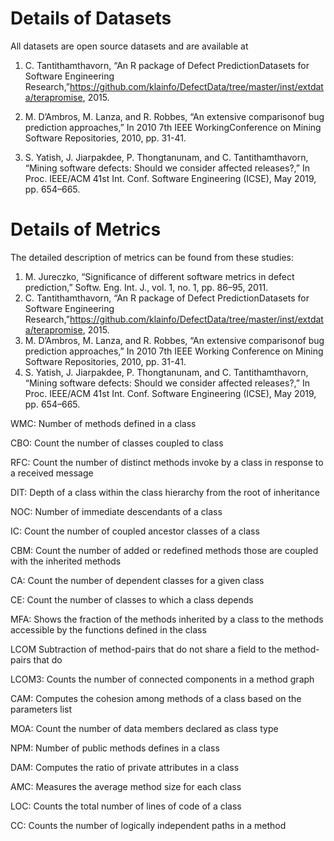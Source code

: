 # Details of Datasets
All datasets are open source datasets and are available at 

1.	C. Tantithamthavorn, “An R package of Defect PredictionDatasets for Software Engineering Research,”https://github.com/klainfo/DefectData/tree/master/inst/extdata/terapromise, 2015.
   
2. M. D’Ambros, M. Lanza, and R. Robbes, “An extensive comparisonof bug prediction approaches,” In 2010 7th IEEE WorkingConference on Mining Software Repositories, 2010, pp. 31-41.
   
3. S. Yatish, J. Jiarpakdee, P. Thongtanunam, and C. Tantithamthavorn, “Mining software defects: Should we consider affected releases?,” In Proc. IEEE/ACM 41st Int. Conf. Software Engineering (ICSE), May 2019, pp. 654–665.



# Details of Metrics
The detailed description of metrics can be found from these studies:
1. M. Jureczko, “Significance of different software metrics in defect prediction,” Softw. Eng. Int. J., vol. 1, no. 1, pp. 86–95, 2011.
2. C. Tantithamthavorn, “An R package of Defect PredictionDatasets for Software Engineering Research,”https://github.com/klainfo/DefectData/tree/master/inst/extdata/terapromise, 2015.
3. M. D’Ambros, M. Lanza, and R. Robbes, “An extensive comparisonof bug prediction approaches,” In 2010 7th IEEE Working Conference on Mining Software Repositories, 2010, pp. 31-41.
4. S. Yatish, J. Jiarpakdee, P. Thongtanunam, and C. Tantithamthavorn, “Mining software defects: Should we consider affected releases?,” In Proc. IEEE/ACM 41st Int. Conf. Software Engineering (ICSE), May 2019, pp. 654–665.

WMC: Number of methods defined in a class

CBO: Count the number of classes coupled to class

RFC: Count the number of distinct methods invoke by a class in response to a received message

DIT: Depth of a class within the class hierarchy from the root of inheritance

NOC: Number of immediate descendants of a class

IC: Count the number of coupled ancestor classes of a class

CBM: Count the number of added or redefined methods those are coupled with the inherited methods

CA: Count the number of dependent classes for a given class

CE: Count the number of classes to which a class depends

MFA: Shows the fraction of the methods inherited by a class to the methods accessible by the functions defined in the class

LCOM Subtraction of method-pairs that do not share a field to the method-pairs that do

LCOM3: Counts the number of connected components in a method graph

CAM: Computes the cohesion among methods of a class based on the parameters list

MOA: Count the number of data members declared as class type

NPM: Number of public methods defines in a class

DAM: Computes the ratio of private attributes in a class

AMC: Measures the average method size for each class

LOC: Counts the total number of lines of code of a class

CC: Counts the number of logically independent paths in a method

